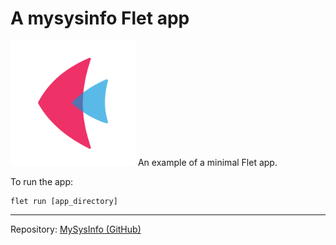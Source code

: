 # A mysysinfo Flet app
<img src="assets/icon.png" alt="drawing" width="200"/>
An example of a minimal Flet app.

To run the app:

```
flet run [app_directory]
```
---
Repository: [MySysInfo (GitHub)](https://github.com/Creative-Media-Group/MySysInfo "MySysInfo")